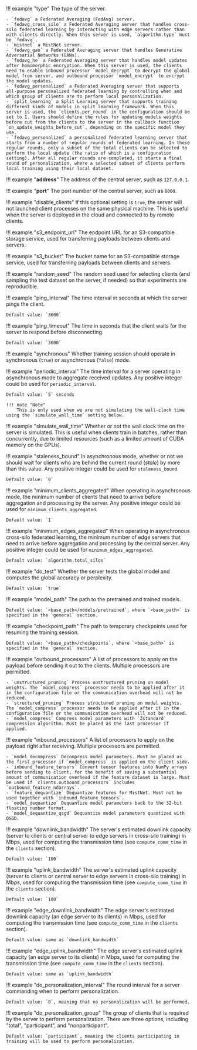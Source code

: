 !!! example "type"
    The type of the server.

    - `fedavg` a Federated Averaging (FedAvg) server.
    - `fedavg_cross_silo` a Federated Averaging server that handles cross-silo federated learning by interacting with edge servers rather than with clients directly. When this server is used, `algorithm.type` must be `fedavg`.
    - `mistnet` a MistNet server.
    - `fedavg_gan` a Federated Averaging server that handles Generative Adversarial Networks (GANs).
    - `fedavg_he` a Federated Averaging server that handles model updates after homomorphic encryption. When this server is used, the clients need to enable inbound processor `model_decrypt` to decrypt the global model from server, and outbound processor `model_encrypt` to encrypt the model updates.
    - `fedavg_personalized` a Federated Averaging server that supports all-purpose personalized federated learning by controlling when and which group of clients are to perform local personalization.
    - `split_learning` a Split Learning server that supports training different kinds of models in split learning framework. When this server is used, the `clients.per_round` in the configuration should be set to 1. Users should define the rules for updating models weights before cut from the clients to the server in the callback function `on_update_weights_before_cut`, depending on the specific model they use.
    - `fedavg_personalized` a personalized federated learning server that starts from a number of regular rounds of federated learning. In these regular rounds, only a subset of the total clients can be selected to perform the local update (the ratio of which is a configuration setting). After all regular rounds are completed, it starts a final round of personalization, where a selected subset of clients perform local training using their local dataset.

!!! example "**address**"
    The address of the central server, such as `127.0.0.1`.

!!! example "**port**"
    The port number of the central server, such as `8000`.

!!! example "disable_clients"
    If this optional setting is `true`, the server will not launched client processes on the same physical machine. This is useful when the server is deployed in the cloud and connected to by remote clients.

!!! example "s3_endpoint_url"
    The endpoint URL for an S3-compatible storage service, used for transferring payloads between clients and servers.

!!! example "s3_bucket"
    The bucket name for an S3-compatible storage service, used for transferring payloads between clients and servers.

!!! example "random_seed"
    The random seed used for selecting clients (and sampling the test dataset on the server, if needed) so that experiments are reproducible.

!!! example "ping_interval"
    The time interval in seconds at which the server pings the client.

    Default value: `3600`

!!! example "ping_timeout"
    The time in seconds that the client waits for the server to respond before disconnecting.

    Default value: `3600`

!!! example "synchronous"
    Whether training session should operate in synchronous (`true`) or asynchronous (`false`) mode.

!!! example "periodic_interval"
    The time interval for a server operating in asynchronous mode to aggregate received updates. Any positive integer could be used for `periodic_interval`.

    Default value: `5` seconds

    !!! note "Note"
        This is only used when we are not simulating the wall-clock time using the `simulate_wall_time` setting below.

!!! example "simulate_wall_time"
    Whether or not the wall clock time on the server is simulated. This is useful when clients train in batches, rather than concurrently, due to limited resources (such as a limited amount of CUDA memory on the GPUs).

!!! example "staleness_bound"
    In asynchronous mode, whether or not we should wait for clients who are behind the current round (*stale*) by more than this value. Any positive integer could be used for `staleness_bound`.

    Default value: `0`

!!! example "minimum_clients_aggregated"
    When operating in asynchronous mode, the minimum number of clients that need to arrive before aggregation and processing by the server. Any positive integer could be used for `minimum_clients_aggregated`.

    Default value: `1`

!!! example "minimum_edges_aggregated"
    When operating in asynchronous cross-silo federated learning, the minimum number of edge servers that need to arrive before aggregation and processing by the central server. Any positive integer could be used for `minimum_edges_aggregated`.

    Default value: `algorithm.total_silos`

!!! example "do_test"
    Whether the server tests the global model and computes the global accuracy or perplexity.

    Default value: `true`

!!! example "model_path"
    The path to the pretrained and trained models.

    Default value: `<base_path>/models/pretrained`, where `<base_path>` is specified in the `general` section.

!!! example "checkpoint_path"
    The path to temporary checkpoints used for resuming the training session.

    Default value: `<base_path>/checkpoints`, where `<base_path>` is specified in the `general` section.

!!! example "outbound_processors"
    A list of processors to apply on the payload before sending it out to the clients. Multiple processors are permitted.

    - `unstructured_pruning` Process unstructured pruning on model weights. The `model_compress` processor needs to be applied after it in the configuration file or the communication overhead will not be reduced.
    - `structured_pruning` Process structured pruning on model weights. The `model_compress` processor needs to be applied after it in the configuration file or the communication overhead will not be reduced.
    - `model_compress` Compress model parameters with `Zstandard` compression algorithm. Must be placed as the last processor if applied.

!!! example "inbound_processors"
    A list of processors to apply on the payload right after receiving. Multiple processors are permitted.

    - `model_decompress` Decompress model parameters. Must be placed as the first processor if `model_compress` is applied on the client side.
    - `inbound_feature_tensors` Convert tensor features into NumPy arrays before sending to client, for the benefit of saving a substantial amount of communication overhead if the feature dataset is large. Must be used if `clients.outbound_processors` includes `outbound_feature_ndarrays`.
    - `feature_dequantize` Dequantize features for MistNet. Must not be used together with `inbound_feature_tensors`.
    - `model_dequantize` Dequantize model parameters back to the 32-bit floating number format.
    - `model_dequantize_qsgd` Dequantize model parameters quantized with QSGD.

!!! example "downlink_bandwidth"
    The server's estimated downlink capacity (server to clients or central server to edge servers in cross-silo training) in Mbps, used for computing the transmission time (see `compute_comm_time` in the `clients` section).

    Default value: `100`

!!! example "uplink_bandwidth"
    The server's estimated uplink capacity (server to clients or central server to edge servers in cross-silo training) in Mbps, used for computing the transmission time (see `compute_comm_time` in the `clients` section).

    Default value: `100`

!!! example "edge_downlink_bandwidth"
    The edge server's estimated downlink capacity (an edge server to its clients) in Mbps, used for computing the transmission time (see `compute_comm_time` in the `clients` section).

    Default value: same as `downlink_bandwidth`

!!! example "edge_uplink_bandwidth"
    The edge server's estimated uplink capacity (an edge server to its clients) in Mbps, used for computing the transmission time (see `compute_comm_time` in the `clients` section).

    Default value: same as `uplink_bandwidth`

!!! example "do_personalization_interval"
    The round interval for a server commanding when to perform personalization.

    Default value: `0`, meaning that no personalization will be performed.

!!! example "do_personalization_group"
    The group of clients that is required by the server to perform personalization. There are three options, including "total", "participant", and "nonparticipant".

    Default value: `participant`, meaning the clients participating in training will be used to perform personalization.
